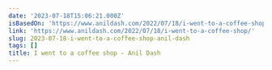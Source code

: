 ```yaml
---
date: '2023-07-18T15:06:21.000Z'
isBasedOn: 'https://www.anildash.com/2022/07/18/i-went-to-a-coffee-shop/'
link: 'https://www.anildash.com/2022/07/18/i-went-to-a-coffee-shop/'
slug: 2023-07-18-i-went-to-a-coffee-shop-anil-dash
tags: []
title: I went to a coffee shop - Anil Dash
---
```


